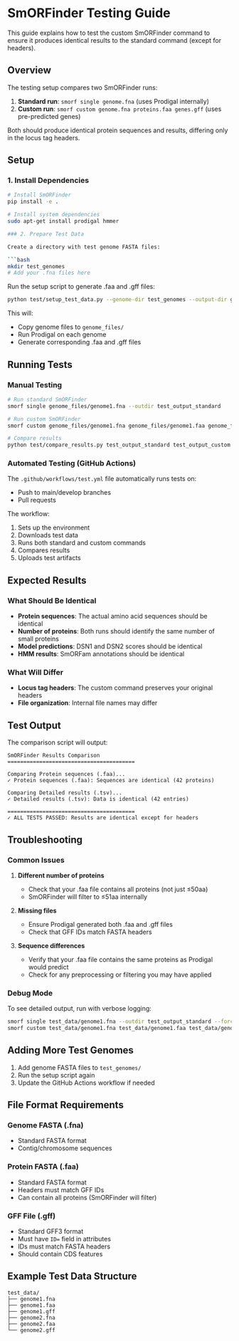 # SmORFinder Testing Guide

This guide explains how to test the custom SmORFinder command to ensure it produces identical results to the standard command (except for headers).

## Overview

The testing setup compares two SmORFinder runs:
1. **Standard run**: `smorf single genome.fna` (uses Prodigal internally)
2. **Custom run**: `smorf custom genome.fna proteins.faa genes.gff` (uses pre-predicted genes)

Both should produce identical protein sequences and results, differing only in the locus tag headers.

## Setup

### 1. Install Dependencies

```bash
# Install SmORFinder
pip install -e .

# Install system dependencies
sudo apt-get install prodigal hmmer

### 2. Prepare Test Data

Create a directory with test genome FASTA files:

```bash
mkdir test_genomes
# Add your .fna files here
```

Run the setup script to generate .faa and .gff files:

```bash
python test/setup_test_data.py --genome-dir test_genomes --output-dir genome_files
```

This will:
- Copy genome files to `genome_files/`
- Run Prodigal on each genome
- Generate corresponding .faa and .gff files

## Running Tests

### Manual Testing

```bash
# Run standard SmORFinder
smorf single genome_files/genome1.fna --outdir test_output_standard

# Run custom SmORFinder
smorf custom genome_files/genome1.fna genome_files/genome1.faa genome_files/genome1.gff --outdir test_output_custom

# Compare results
python test/compare_results.py test_output_standard test_output_custom
```

### Automated Testing (GitHub Actions)

The `.github/workflows/test.yml` file automatically runs tests on:
- Push to main/develop branches
- Pull requests

The workflow:
1. Sets up the environment
2. Downloads test data
3. Runs both standard and custom commands
4. Compares results
5. Uploads test artifacts

## Expected Results

### What Should Be Identical
- **Protein sequences**: The actual amino acid sequences should be identical
- **Number of proteins**: Both runs should identify the same number of small proteins
- **Model predictions**: DSN1 and DSN2 scores should be identical
- **HMM results**: SmORFam annotations should be identical

### What Will Differ
- **Locus tag headers**: The custom command preserves your original headers
- **File organization**: Internal file names may differ

## Test Output

The comparison script will output:

```
SmORFinder Results Comparison
========================================

Comparing Protein sequences (.faa)...
✓ Protein sequences (.faa): Sequences are identical (42 proteins)

Comparing Detailed results (.tsv)...
✓ Detailed results (.tsv): Data is identical (42 entries)

========================================
✓ ALL TESTS PASSED: Results are identical except for headers
```

## Troubleshooting

### Common Issues

1. **Different number of proteins**
   - Check that your .faa file contains all proteins (not just ≤50aa)
   - SmORFinder will filter to ≤51aa internally

2. **Missing files**
   - Ensure Prodigal generated both .faa and .gff files
   - Check that GFF IDs match FASTA headers

3. **Sequence differences**
   - Verify that your .faa file contains the same proteins as Prodigal would predict
   - Check for any preprocessing or filtering you may have applied

### Debug Mode

To see detailed output, run with verbose logging:

```bash
smorf single test_data/genome1.fna --outdir test_output_standard --force
smorf custom test_data/genome1.fna test_data/genome1.faa test_data/genome1.gff --outdir test_output_custom --force
```

## Adding More Test Genomes

1. Add genome FASTA files to `test_genomes/`
2. Run the setup script again
3. Update the GitHub Actions workflow if needed

## File Format Requirements

### Genome FASTA (.fna)
- Standard FASTA format
- Contig/chromosome sequences

### Protein FASTA (.faa)
- Standard FASTA format
- Headers must match GFF IDs
- Can contain all proteins (SmORFinder will filter)

### GFF File (.gff)
- Standard GFF3 format
- Must have `ID=` field in attributes
- IDs must match FASTA headers
- Should contain CDS features

## Example Test Data Structure

```
test_data/
├── genome1.fna
├── genome1.faa
├── genome1.gff
├── genome2.fna
├── genome2.faa
└── genome2.gff
``` 